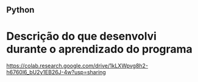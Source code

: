 ## Python

# Descrição do que desenvolvi durante o aprendizado do programa

https://colab.research.google.com/drive/1kLXWpvg8h2-h6760l6_bU2y1EB26J-4w?usp=sharing
